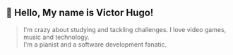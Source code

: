## 💙 Hello, My name is <strong>Victor Hugo!</strong>

> I'm crazy about studying and tackling challenges. I love video games, music and technology.<br>
I'm a pianist and a software development fanatic.

